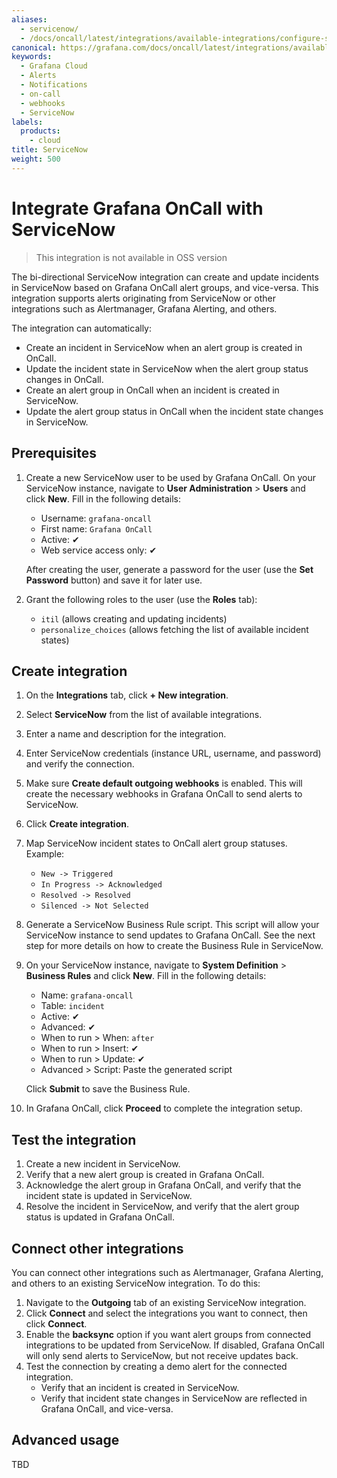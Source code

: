 ```yaml
---
aliases:
  - servicenow/
  - /docs/oncall/latest/integrations/available-integrations/configure-servicenow/
canonical: https://grafana.com/docs/oncall/latest/integrations/available-integrations/configure-servicenow/
keywords:
  - Grafana Cloud
  - Alerts
  - Notifications
  - on-call
  - webhooks
  - ServiceNow
labels:
  products:
    - cloud
title: ServiceNow
weight: 500
---
```


# Integrate Grafana OnCall with ServiceNow

> This integration is not available in OSS version

The bi-directional ServiceNow integration can create and update incidents in ServiceNow based on Grafana OnCall alert
groups, and vice-versa. This integration supports alerts originating from ServiceNow or other integrations such as
Alertmanager, Grafana Alerting, and others.

The integration can automatically:

* Create an incident in ServiceNow when an alert group is created in OnCall.
* Update the incident state in ServiceNow when the alert group status changes in OnCall.
* Create an alert group in OnCall when an incident is created in ServiceNow.
* Update the alert group status in OnCall when the incident state changes in ServiceNow.

## Prerequisites

1. Create a new ServiceNow user to be used by Grafana OnCall. On your ServiceNow instance,
navigate to **User Administration** > **Users** and click **New**. Fill in the following details:
   * Username: `grafana-oncall`
   * First name: `Grafana OnCall`
   * Active: ✔
   * Web service access only: ✔

   After creating the user, generate a password for the user (use the **Set Password** button) and save it for later use.
2. Grant the following roles to the user (use the **Roles** tab):
   * `itil` (allows creating and updating incidents)
   * `personalize_choices` (allows fetching the list of available incident states)

## Create integration

1. On the **Integrations** tab, click **+ New integration**.
2. Select **ServiceNow** from the list of available integrations.
3. Enter a name and description for the integration.
4. Enter ServiceNow credentials (instance URL, username, and password) and verify the connection.
5. Make sure **Create default outgoing webhooks** is enabled. This will create the necessary webhooks in Grafana OnCall
to send alerts to ServiceNow.
6. Click **Create integration**.
7. Map ServiceNow incident states to OnCall alert group statuses. Example:
     * `New -> Triggered`
     * `In Progress -> Acknowledged`
     * `Resolved -> Resolved`
     * `Silenced -> Not Selected`
8. Generate a ServiceNow Business Rule script. This script will allow your ServiceNow instance to send updates to
Grafana OnCall. See the next step for more details on how to create the Business Rule in ServiceNow.
9. On your ServiceNow instance, navigate to **System Definition** > **Business Rules** and click **New**.
Fill in the following details:
   * Name: `grafana-oncall`
   * Table: `incident`
   * Active: ✔
   * Advanced: ✔
   * When to run > When: `after`
   * When to run > Insert: ✔
   * When to run > Update: ✔
   * Advanced > Script: Paste the generated script

    Click **Submit** to save the Business Rule.
10. In Grafana OnCall, click **Proceed** to complete the integration setup.

## Test the integration

1. Create a new incident in ServiceNow.
2. Verify that a new alert group is created in Grafana OnCall.
3. Acknowledge the alert group in Grafana OnCall, and verify that the incident state is updated in ServiceNow.
4. Resolve the incident in ServiceNow, and verify that the alert group status is updated in Grafana OnCall.

## Connect other integrations

You can connect other integrations such as Alertmanager, Grafana Alerting, and others to an existing ServiceNow
integration. To do this:

1. Navigate to the **Outgoing** tab of an existing ServiceNow integration.
2. Click **Connect** and select the integrations you want to connect, then click **Connect**.
3. Enable the **backsync** option if you want alert groups from connected integrations to be updated from ServiceNow.
   If disabled, Grafana OnCall will only send alerts to ServiceNow, but not receive updates back.
4. Test the connection by creating a demo alert for the connected integration.
   * Verify that an incident is created in ServiceNow.
   * Verify that incident state changes in ServiceNow are reflected in Grafana OnCall, and vice-versa.

## Advanced usage

TBD
